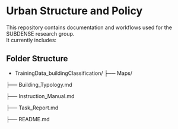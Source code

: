 # Urban Structure and Policy

This repository contains documentation and workflows used for the SUBDENSE research group.  
It currently includes:


## Folder Structure
- TrainingData_buildingClassification/
├── Maps/
                     
├── Building_Typology.md  

├── Instruction_Manual.md  

├── Task_Report.md 

├── README.md                                 

  
